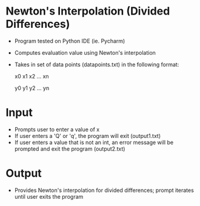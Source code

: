 # Newton's Interpolation (Divided Differences)

- Program tested on Python IDE (ie. Pycharm)
- Computes evaluation value using Newton's interpolation
- Takes in set of data points (datapoints.txt) in the following format:

    x0 x1 x2 ... xn

    y0 y1 y2 ... yn

# Input

- Prompts user to enter a value of x
- If user enters a 'Q' or 'q', the program will exit (output1.txt)
- If user enters a value that is not an int, an error message will be prompted and exit the program (output2.txt)

# Output

- Provides Newton's interpolation for divided differences; prompt iterates until user exits the program
